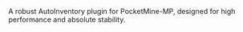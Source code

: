A robust AutoInventory plugin for PocketMine-MP, designed for high performance and absolute stability. 
